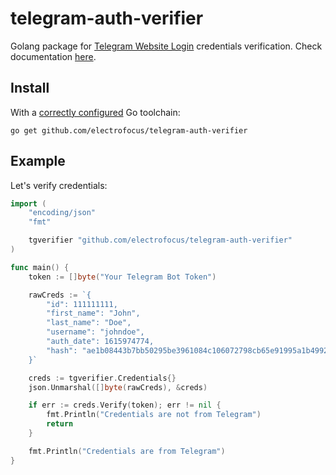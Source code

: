 # telegram-auth-verifier
Golang package for [Telegram Website Login](https://core.telegram.org/widgets/login#checking-authorization) credentials verification. Check documentation [here](https://pkg.go.dev/github.com/electrofocus/telegram-auth-verifier).

## Install
With a [correctly configured](https://golang.org/doc/install#testing) Go toolchain:

```
go get github.com/electrofocus/telegram-auth-verifier
```

## Example

Let's verify credentials:

```go
import (
	"encoding/json"
	"fmt"

	tgverifier "github.com/electrofocus/telegram-auth-verifier"
)

func main() {
	token := []byte("Your Telegram Bot Token")

	rawCreds := `{
		"id": 111111111,
		"first_name": "John",
		"last_name": "Doe",
		"username": "johndoe",
		"auth_date": 1615974774,
		"hash": "ae1b08443b7bb50295be3961084c106072798cb65e91995a1b49927cd4cc5b0c"
	}`

	creds := tgverifier.Credentials{}
	json.Unmarshal([]byte(rawCreds), &creds)

	if err := creds.Verify(token); err != nil {
		fmt.Println("Credentials are not from Telegram")
		return
	}

	fmt.Println("Credentials are from Telegram")
}
```